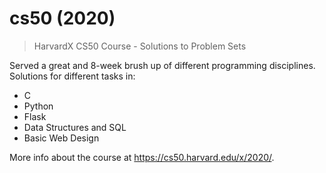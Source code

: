# cs50 (2020)
> HarvardX CS50 Course - Solutions to Problem Sets

Served a great and 8-week brush up of different programming disciplines.
Solutions for different tasks in:
* C
* Python
* Flask
* Data Structures and SQL
* Basic Web Design

More info about the course at https://cs50.harvard.edu/x/2020/.
